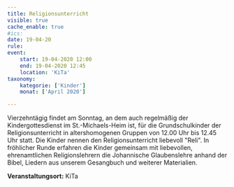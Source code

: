 ```yaml
---
title: Religionsunterricht
visible: true
cache_enable: true
#ics: 
date: 19-04-20
rule: 
event:
	start: 19-04-2020 12:00
	end: 19-04-2020 12:45
	location: 'KiTa'
taxonomy:
	kategorie: ['Kinder']
	monat: ['April 2020']

---
```

Vierzehntägig findet am Sonntag, an dem auch regelmäßig der Kindergottesdienst im St.-Michaels-Heim ist, für die Grundschulkinder der Religionsunterricht in altershomogenen Gruppen von 12.00 Uhr bis 12.45 Uhr statt. Die Kinder nennen den Religionsunterricht liebevoll "Reli". In fröhlicher Runde erfahren die Kinder gemeinsam mit liebevollen, ehrenamtlichen Religionslehrern die Johannische Glaubenslehre anhand der Bibel, Liedern aus unserem Gesangbuch und weiterer Materialien.



**Veranstaltungsort:** KiTa

